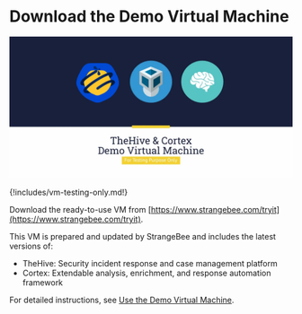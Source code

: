 # Download the Demo Virtual Machine

![](images/demo-virtual-machine.png)

{!includes/vm-testing-only.md!}

Download the ready-to-use VM from [https://www.strangebee.com/tryit](https://www.strangebee.com/tryit).

This VM is prepared and updated by StrangeBee and includes the latest versions of:

- TheHive: Security incident response and case management platform
- Cortex: Extendable analysis, enrichment, and response automation framework

For detailed instructions, see [Use the Demo Virtual Machine](howto-vm-demo.md).